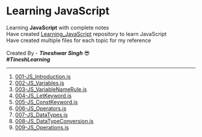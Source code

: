 # Learning JavaScript
Learning **JavaScript** with complete notes
<br/> 
Have created [Learning_JavaScript](https://github.com/tineshwar-singh/Learning_JavaScript) repository to learn JavaScript
<br/> Have created multiple files for each topic for my reference
<br/>
<br/> Created By - ***Tineshwar Singh*** 😎 
<br/> ***#TineshLearning***

---
001. [001-JS_Introduction.js](https://github.com/tineshwar-singh/Learning_JavaScript/blob/master/JavaScript/001-JS_Introduction.js) 
002. [002-JS_Variables.js](https://github.com/tineshwar-singh/Learning_JavaScript/blob/master/JavaScript/002-JS_Variables.js) 
003. [003-JS_VariableNameRule.js](https://github.com/tineshwar-singh/Learning_JavaScript/blob/master/JavaScript/003-JS_VariableNameRule.js) 
004. [004-JS_LetKeyword.js](https://github.com/tineshwar-singh/Learning_JavaScript/blob/master/JavaScript/004-JS_LetKeyword.js) 
005. [005-JS_ConstKeyword.js](https://github.com/tineshwar-singh/Learning_JavaScript/blob/master/JavaScript/005-JS_ConstKeyword.js) 
006. [006-JS_Operators.js](https://github.com/tineshwar-singh/Learning_JavaScript/blob/master/JavaScript/006-JS_Operators.js)  
007. [007-JS_DataTypes.js](https://github.com/tineshwar-singh/Learning_JavaScript/blob/master/JavaScript/007-JS_DataTypes.js)
008. [008-JS_DataTypeConversion.js](https://github.com/tineshwar-singh/Learning_JavaScript/blob/master/JavaScript/008-JS_DataTypeConversion.js)
009. [009-JS_Operations.js](https://github.com/tineshwar-singh/Learning_JavaScript/blob/master/JavaScript/009-JS_Operations.js)